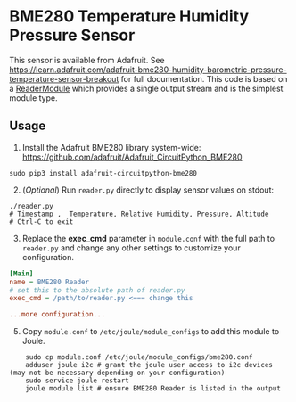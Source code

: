 # BME280 Temperature Humidity Pressure Sensor

This sensor is available from Adafruit. See https://learn.adafruit.com/adafruit-bme280-humidity-barometric-pressure-temperature-sensor-breakout for full documentation. This code is based on a [ReaderModule](https://wattsworth.net/joule/modules.html#reader-modules) which provides a single output stream and is the simplest module type.

## Usage
1. Install the Adafruit BME280 library system-wide: https://github.com/adafruit/Adafruit_CircuitPython_BME280
```shell
sudo pip3 install adafruit-circuitpython-bme280
```

2. (*Optional*) Run ``reader.py`` directly to display sensor values on stdout:
```shell
./reader.py
# Timestamp ,  Temperature, Relative Humidity, Pressure, Altitude
# Ctrl-C to exit
```
   
3. Replace the **exec_cmd** parameter in ``module.conf`` with the full path to ``reader.py`` and change any other
   settings to customize your configuration.
   
```ini
[Main]
name = BME280 Reader
# set this to the absolute path of reader.py
exec_cmd = /path/to/reader.py <=== change this

...more configuration...
```
  
5. Copy ``module.conf`` to ``/etc/joule/module_configs`` to add this module to Joule.

```shell
    sudo cp module.conf /etc/joule/module_configs/bme280.conf
    adduser joule i2c # grant the joule user access to i2c devices (may not be necessary depending on your configuration)
    sudo service joule restart
    joule module list # ensure BME280 Reader is listed in the output
```
